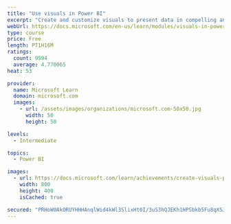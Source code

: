 ```yaml
---
title: "Use visuals in Power BI"
excerpt: "Create and customize visuals to present data in compelling and insightful ways."
webUrl: https://docs.microsoft.com/en-us/learn/modules/visuals-in-power-bi/
type: course
price: Free
length: PT1H16M
ratings:
  count: 9594
  average: 4.770065
heat: 53

provider:
  name: Microsoft Learn
  domain: microsoft.com
  images:
    - url: /assets/images/organizations/microsoft.com-50x50.jpg
      width: 50
      height: 50

levels:
  - Intermediate

topics:
  - Power BI

images:
  - url: https://docs.microsoft.com/learn/achievements/create-visuals-power-bi-desktop-social.png
    width: 800
    height: 400
    isCached: true

secured: "PRHoW0AkORUYHHHAnqlWid4kWl3SlixHt0I/3uS3hQJEKh1HPSbkb5Fu8qXSJLvmZYAjnqA0GZVVxHotKpZoOPrjvyJtVT9I9An3WIFF9wRQQE9DRuxLb4X4E6Ei6L6i1ahxkgrLDCDqDi6D7mv2bQW9QBM2xglZPgw8+C7H4n6qzn7kjE+yU3sf3GXQDWyojrNUQ4ZKG9R5OFFawZpW+s2d9tygfFlHOhdgfGJUT3YkqAzUxAxZB+5a2uxVDpsI80IB6b9JsxMdLFs1udmDpB9yVXWtN8OtgiWFYiF2wYsx+V4vJNRz4VdKwzCk25bt0kE/G7e+slvUKDgyEwMdWmM/Z0ux55+tqGc9vhpaaK8KCtRXZfY3TFYWba5Yq5N4rENi6mddQbdlDos8WtsqUpPM45s9jMfiO39USymtoM4=;r7K6X4uAjZ69iClP7UZzBw=="
---
```


